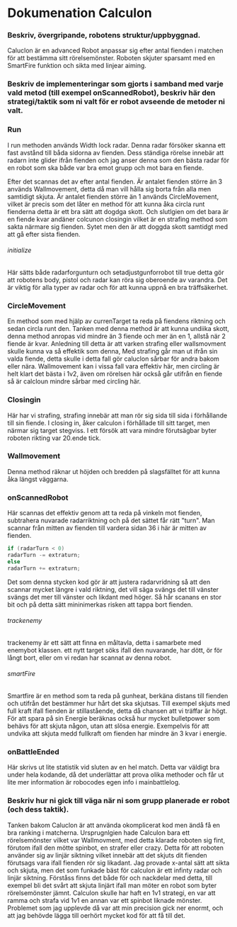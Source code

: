 # Dokumenation Calculon
### Beskriv, övergripande, robotens struktur/uppbyggnad.
Caluclon är en advanced Robot anpassar sig efter antal fienden i matchen för att bestämma sitt rörelsemönster.
Roboten skjuter sparsamt med en SmartFire funktion och sikta med linjear aiming. 







### Beskriv de implementeringar som gjorts i samband med varje vald metod (till exempel onScannedRobot), beskriv här den strategi/taktik som ni valt för er robot avseende de metoder ni valt.
### Run 
I run methoden används Width lock radar. Denna radar försöker skanna ett fast avstånd till båda sidorna av fienden. 
 Dess ständiga rörelse innebär att radarn inte glider ifrån fienden och jag anser denna som den bästa radar för en robot som ska både var bra emot grupp och mot bara en fiende. 

Efter det scannas det av efter antal fienden. Är antalet fienden större än 3 används Wallmovement, detta då man vill hålla sig borta från alla men samtidigt skjuta.
Är antalet fienden större än 1 används CircleMovement, vilket är precis som det låter en method för att kunna åka circla runt fienderna detta är ett bra sätt att dogdga skott.
Och slutlgien om det bara är en fiende kvar andäner colcunon closingin vilket är en strafing method som sakta  närmare sig fienden. Sytet men den är att doggda skott samtidgt med att gå efter sista fienden.

###### initialize 
Här sätts både radarforgunturn och setadjustgunforrobot till true detta gör att robotens body, pistol och radar kan röra sig oberoende av varandra.
Det är viktig för alla typer av radar och för att kunna uppnå en bra träffsäkerhet.

### CircleMovement
En method som med hjälp av currenTarget ta reda på fiendens riktning och sedan circla runt den. Tanken med denna method är att kunna undiika skott, denna method anropas
vid mindre än 3 fiende och mer än en 1, allstå när 2 fiende är kvar. Anledning till detta är att varken strafing eller wallsmovment skulle kunna va så effektik som denna,
Med strafing går man ut ifrån sin valda fiende, detta skulle i detta fall gör caluclon sårbar för andra bakom eller nära. Wallmovement kan i vissa fall vara effektiv här,
men circling är helt klart det bästa i 1v2, även om rörelsen här också går utifrån en fiende så är calcloun mindre sårbar med circling här. 

### Closingin
Här har vi strafing, strafing innebär att man rör sig sida till sida i förhållande till sin fiende.
I closing in, åker calculon i förhållade till sitt target, men närmar sig target stegviss. 
I ett försök att vara mindre förutsägbar byter roboten rikting var 20.ende tick. 

### Wallmovement
Denna method räknar ut höjden och bredden på slagsfälltet för att kunna åka längst väggarna.

### onScannedRobot 
Här scannas det effektiv genom att ta reda på vinkeln mot fienden, subtrahera nuvarade radarriktning och på det sättet
får rätt "turn". Man scannar från mitten av fienden  till vardera sidan 36 i här är mitten av fienden. 
```java
if (radarTurn < 0)
radarTurn -= extraturn;
else
radarTurn += extraturn;
```
Det som denna stycken kod gör är att justera radarvridning så att den scannar mycket längre i vald riktning, det vill
säga svängs det till vänster svängs det mer till vänster och likdant med höger. Så hår scanans en stor bit och på detta 
sätt mininimerkas risken att tappa bort fienden.
###### trackenemy
trackenemy är ett sätt att finna en måltavla, detta i samarbete med enemybot klassen.
ett nytt target söks ifall den nuvarande, har dött, ör för långt bort, eller om vi redan har scannat av denna robot.
###### smartFire
Smartfire är en method som ta reda på gunheat, berkäna distans till fienden och utifrån det bestämmer hur hårt det ska
skjutsas. Till exempel skjuts med full kraft ifall fienden är stillastående, detta då chansen att vi träffar är högt.
För att spara på sin Energie beräknas också hur mycket bulletpower som behävs för att skjuta någon, utan att slösa energie.
Exempelvis för att undvika att skjuta medd fullkraft om fienden har mindre än 3 kvar i energie. 

### onBattleEnded
Här skrivs ut lite statistik vid sluten av en hel match. Detta var väldigt bra under hela kodande, då det underlättar att prova olika
methoder och får ut lite mer information är robocodes egen info i mainbattlelog. 


### Beskriv hur ni gick till väga när ni som grupp planerade er robot (och dess taktik).
Tanken bakom Caluclon är att använda okomplicerat  kod men ändå få en bra ranking i matcherna.
Ursprugnlgien hade Calculon bara ett rörelsemönster vilket var Wallmovment, med detta klarade roboten sig fint, förutom ifall den mötte spinbot, en strafer eller crazy.
Detta för att roboten använder sig av linjär siktning vilket innebär att det skjuts dit fienden förutsags vara ifall fienden rör sig likadant.
Jag provade x-antal sätt att sikta och skjuta, men det som funkade bäst för calculon är ett infinty radar
och linjär siktning. Förståss finns det både för och nackdelar med detta, till exempel bli det svårt att
skjuta linjärt ifall man möter en robot som byter rörelsemönster jämnt. Calculon skulle har haft en 1v1
strategi, en var att ramma och strafa vid 1v1 en annan var ett spinbot liknade mönster. Problemet
som jag upplevde då var att min precision gick ner enormt, och att jag behövde lägga till oerhört mycket
kod för att få till det.



